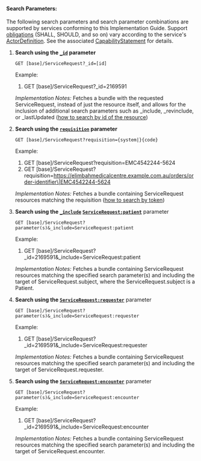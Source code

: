 #### Search Parameters:

The following search parameters and search parameter combinations are supported by services conforming to this Implementation Guide. Support [obligations](https://build.fhir.org/ig/HL7/fhir-extensions/StructureDefinition-obligation.html) (SHALL, SHOULD, and so on) vary according to the service's [ActorDefinition](https://build.fhir.org/ig/hl7au/au-fhir-erequesting/actors.html). See the associated [CapabilityStatement](https://build.fhir.org/ig/hl7au/au-fhir-erequesting/capability-statements.html) for details.

1. **Search using the [`_id`](https://hl7.org/fhir/R4/servicerequest.html#search) parameter**
 
    `GET [base]/ServiceRequest?_id=[id]`

    Example:
    
      1. GET [base]/ServiceRequest?_id=2169591

    *Implementation Notes:* Fetches a bundle with the requested ServiceRequest, instead of just the resource itself, and allows for the inclusion of additional search parameters such as _include, _revinclude, or _lastUpdated ([how to search by id of the resource](https://hl7.org/fhir/r4/search.html#id))


1. **Search using the [`requisition`](https://hl7.org/fhir/R4/servicerequest.html#search) parameter**

    `GET [base]/ServiceRequest?requisition={system|}{code}`

    Example:
    
      1. GET [base]/ServiceRequest?requisition=EMC4542244-5624
      1. GET [base]/ServiceRequest?requisition=https://elimbahmedicalcentre.example.com.au/orders/order-identifier\|EMC4542244-5624 

    *Implementation Notes:* Fetches a bundle containing ServiceRequest resources matching the requisition ([how to search by token](http://hl7.org/fhir/R4/search.html#token))

1. **Search using the [`_include`](http://hl7.org/fhir/R4/search.html#include) [`ServiceRequest:patient`](https://build.fhir.org/ig/hl7au/au-fhir-erequesting/StructureDefinition-au-erequesting-diagnosticrequest-definitions.html#ServiceRequest.patient)** parameter

    `GET [base]/ServiceRequest?parameter(s)&_include=ServiceRequest:patient`

    Example:
    1. GET [base]/ServiceRequest?_id=2169591&_include=ServiceRequest:patient

    *Implementation Notes:* Fetches a bundle containing ServiceRequest resources matching the specified search parameter(s) and including the target of ServiceRequest.subject, where the ServiceRequest.subject is a Patient.

1. **Search using the [`ServiceRequest:requester`](https://build.fhir.org/ig/hl7au/au-fhir-erequesting/StructureDefinition-au-erequesting-diagnosticrequest-definitions.html#ServiceRequest.requester)** parameter
        
    `GET [base]/ServiceRequest?parameter(s)&_include=ServiceRequest:requester`
    
    Example:
    
    1. GET [base]/ServiceRequest?_id=2169591&_include=ServiceRequest:requester

    *Implementation Notes:* Fetches a bundle containing ServiceRequest resources matching the specified search parameter(s) and including the target of ServiceRequest.requester.

1. **Search using the [`ServiceRequest:encounter`](https://build.fhir.org/ig/hl7au/au-fhir-erequesting/StructureDefinition-au-erequesting-diagnosticrequest-definitions.html#ServiceRequest.encounter)** parameter

    `GET [base]/ServiceRequest?parameter(s)&_include=ServiceRequest:encounter`

    Example:

    1. GET [base]/ServiceRequest?_id=2169591&_include=ServiceRequest:encounter

    *Implementation Notes:* Fetches a bundle containing ServiceRequest resources matching the specified search parameter(s) and including the target of ServiceRequest.encounter.
